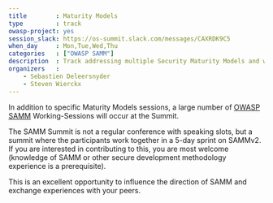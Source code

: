 ```yaml
---
title        : Maturity Models
type         : track
owasp-project: yes
session_slack: https://os-summit.slack.com/messages/CAXRDK9C5
when_day     : Mon,Tue,Wed,Thu
categories   : ["OWASP SAMM"]
description  : Track addressing multiple Security Maturity Models and with team working together in a 5-day sprint on SAMMv2
organizers   :
    - Sebastien Deleersnyder
    - Steven Wierckx
---
```


In addition to specific Maturity Models sessions, a large number of [OWASP SAMM](https://www.owasp.org/index.php/OWASP_SAMM_Project) Working-Sessions will occur at the Summit.

The SAMM Summit is not a regular conference with speaking slots, but a summit where the participants work together in a 5-day sprint on SAMMv2. If you are interested in contributing to this, you are most welcome (knowledge of SAMM or other secure development methodology experience is a prerequisite).

This is an excellent opportunity to influence the direction of SAMM and exchange experiences with your peers.

